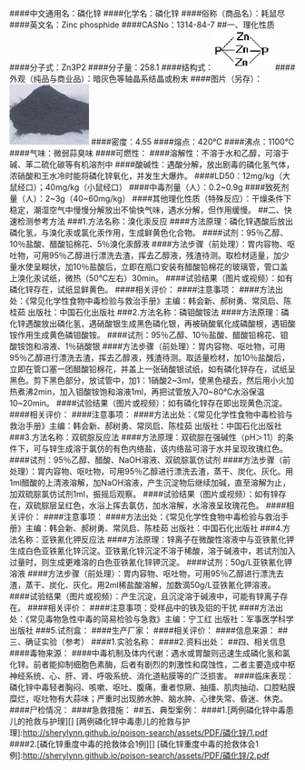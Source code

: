 ####中文通用名：磷化锌
####化学名：磷化锌
####俗称（商品名）：耗鼠尽
####英文名：Zinc phosphide
####CASNo：1314-84-7
##一、理化性质
####分子式：Zn3P2
####分子量：258.1
####结构式：![结构式](./assets/duwu/磷化锌/@0结构式.bmp)
####外观（纯品与商业品）：暗灰色等轴晶系结晶或粉末
####图片（另存）：![外观](./assets/duwu/磷化锌/@1外观.jpg)
####密度：4.55
####熔点：420℃
####沸点：1100℃
####气味：微弱蒜臭味
####可燃性：
####溶解性：不溶于水和乙醇，可溶于碱、苯二硫化碳等有机溶剂中
####酸碱性：遇酸分解，放出剧毒的磷化氢气体，浓硝酸和王水冷时能将磷化锌氧化，并发生大爆炸。
####LD50：12mg/kg（大鼠经口）；40mg/kg（小鼠经口）
####中毒剂量（人）：0.2~0.9g
####致死剂量（人）：2~3g（40~60mg/kg）
####其他理化性质（特殊反应）：干燥条件下稳定，潮湿空气中慢慢分解放出不愉快气味，遇水分解，但作用缓慢。
##二、快速检测参考方法
###1.方法名称：溴化汞反应
####方法原理：磷化锌遇酸后放出磷化氢，与溴化汞或氯化汞作用，生成鲜黄色化合物。
####试剂：95％乙醇、10％盐酸、醋酸铅棉花、5％溴化汞醇液
####方法步骤（前处理）：胃内容物、呕吐物，可用95％乙醇进行漂洗去渣，挥去乙醇液，残渣待测。取检材适量，加少量水使呈糊状，加10％盐酸后，立即在瓶口安装有醋酸铅棉花的玻璃管，管口盖上溴化汞试纸，微热（50℃左右）30min。
####试验结果（图片或视频）：如有磷化锌存在，试纸显鲜黄色。
####相关评价：
####注意事项：
####方法出处：《常见化学性食物中毒检验与救治手册》主编：韩会新、郝树勇、常凤启、陈桂茹 出版社：中国石化出版社
###2.方法名称：磷钼酸铵法
####方法原理：磷化锌遇酸放出磷化氢，遇硝酸银生成黑色磷化银，再被硝酸氧化成磷酸根，遇钼酸铵作用生成黄色磷钼酸铵。
####试剂：95％乙醇、10％盐酸、醋酸铅棉花、钼酸铵饱和溶液、1％硝酸银
####方法步骤（前处理）：胃内容物、呕吐物，可用95％乙醇进行漂洗去渣，挥去乙醇液，残渣待测。取适量检材，加10％盐酸后，立即在管口塞一团醋酸铅棉花，并盖上一张硝酸银试纸，如有磷化锌存在，试纸呈黑色。剪下黑色部分，放试管中，加1：1硝酸2~3ml，使黑色褪去，然后用小火加热煮沸2min，加入钼酸铵饱和溶液1ml，再把试管放入70~80℃水浴保温10~20min。
####试验结果（图片或视频）：如有磷化锌存在即出现黄色沉淀。
####相关评价：
####注意事项：
####方法出处：《常见化学性食物中毒检验与救治手册》主编：韩会新、郝树勇、常凤启、陈桂茹 出版社：中国石化出版社
###3.方法名称：双硫腙反应法
####方法原理：双硫腙在强碱性（pH＞11）的条件下，可与锌生成溶于氯仿的有色内络盐，该内络盐可溶于水并呈现玫瑰红色。
####试剂：95％乙醇、醋酸、NaOH溶液、双硫腙氯仿试剂
####方法步骤（前处理）：胃内容物、呕吐物，可用95％乙醇进行漂洗去渣，蒸干、炭化、灰化。用1ml醋酸的上清液溶解，加NaOH溶液，产生沉淀物后继续加碱，直至溶解为止，加双硫腙氯仿试剂1ml，振摇后观察。
####试验结果（图片或视频）：如有锌存在，双硫腙层呈红色，水浴上挥去氯仿，加水溶解，水溶液呈玫瑰花色。
####相关评价：
####注意事项：
####方法出处：《常见化学性食物中毒检验与救治手册》主编：韩会新、郝树勇、常凤启、陈桂茹 出版社：中国石化出版社
###4.方法名称：亚铁氰化钾反应法
####方法原理：锌离子在微酸性溶液中与亚铁氰化钾生成白色亚铁氰化锌沉淀。亚铁氰化锌沉淀不溶于稀酸，溶于碱液中，若试剂加入过量时，则生成更难溶的白色亚铁氰化锌钾沉淀。
####试剂：50g/L亚铁氰化钾溶液
####方法步骤（前处理）：胃内容物、呕吐物，可用95％乙醇进行漂洗去渣，蒸干、炭化、灰化。用2ml稀盐酸溶解，加数滴50g/L亚铁氰化钾溶液。
####试验结果（图片或视频）：产生沉淀，且沉淀溶于碱液中，可能有锌离子存在。
####相关评价：
####注意事项：受样品中的铁及铝的干扰
####方法出处：《常见毒物急性中毒的简易检验与急救》主编：宁工红 出版社：军事医学科学出版社
###5.试剂盒：
####生产厂家：
####相关评价：
####信息来源：
##三、确证实验（参考）
####1.实验名称：
####2.资料出处：
##四、相关信息
####毒物来源：
####中毒机制及体内代谢：遇水或胃酸则迅速生成磷化氢和氯化锌。前者能抑制细胞色素酶，后者有剧烈的刺激性和腐蚀性，二者主要造成中枢神经系统、心、肝、肾、呼吸系统、消化道粘膜等的广泛损害。
####临床表现：磷化锌中毒轻者胸闷、咳嗽、呕吐、腹痛，重者惊厥、抽搐、肌肉抽动、口腔粘膜糜烂，呕吐物有大蒜味；严重时出现肺水肿、脑水肿、心律失常、昏迷、休克。
####尸检情况：
####急救措施：
##五、典型案例：
####1.[两例磷化锌中毒患儿的抢救与护理][]
[两例磷化锌中毒患儿的抢救与护理]:http://sherylynn.github.io/poison-search/assets/PDF/磷化锌/1.pdf
####2.[磷化锌重度中毒的抢救体会1例][]
[磷化锌重度中毒的抢救体会1例]:http://sherylynn.github.io/poison-search/assets/PDF/磷化锌/2.pdf
